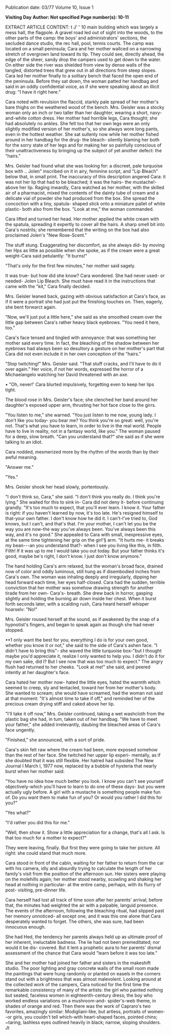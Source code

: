 Publication date: 03/77
Volume 10, Issue 1

**Visiting Day**
**Author: Not specified**
**Page number(s): 10-11**

EXTRACT ARTICLE CONTENT:
t J' 
' 
10 
main building which was largely a 
mess hall, the flagpole. A gravel road 
led out of sight into the woods, to the 
other parts of the camp: the boys' and 
administrators' sections, the secluded 
dance studio, the rec hall, pool, tennis 
courts. The camp was located on a 
small peninsula; Cara and her mother 
wallced on a narrowing stretch of 
overgrown land toward its tip. They 
could see, directly ahead, the edge of 
the sheer, sandy drop the campers 
used to get down to the water. On 
either side the river was shielded from 
view by dense walls of the tangled, 
distorted trees that grew out in all 
directions from steep slopes. Cara led 
her mother finally to a solitary bench 
that faced the open end of the 
peninsula. Before they sat down, the 
woman patted her handbag and said 
in an oddly confidential voice, as if 
she were speaking about an illicit 
drug: "I have it right here." 


Cara noted with revulsion the 
flaccid, starkly pale spread of her 
mother's bare thighs on the weathered 
wood of the bench. Mrs. Geisler was 
a stocky woman only an inch or two 
taller than her daughter, wearing a 
short, navy-and-white cotton dress. 
Her mother had horrible legs, Cara 
thought; she had absolutely no 
ankles. She felt too that her own legs 
were an only slightly modified version 
of her mother's, so she always wore 
long pants, even in the hottest 
weather. She sat sullenly now while 
her mother fished around in her 
handbag for the drug- the bleach-
silently blaming her both for the sorry 
state of her legs and for making her 
so painfully conscious of their 
unattractiveness by bringing up the 
subject of yet another defect: the 
"hairs." 


Mrs. Geisler had found what she 
was looking for: a discreet, pale 
turquoise box with .. Jolen" inscribed 
on it in airy, feminine script, and "Lip 
Bleach" below that, in small print. 
The inaccuracy of this description 
angered Cara: it was not her lip that 
had to be bleached; it was the hairs-
the mustache!- above her lip. Raging 
inwardly, Cara watched as her 
mother, with the skilled air of a 
pharmacist, mixed the contents of the 
dainty tube of cream and a delicate 
vial of powder she had produced 
from the box. She spread the 
concoction with a tiny, spatula-
shaped stick onto a miniature pallet 
of white plastic- both also from the 
box. 
"Look at me," the woman 
commanded. 


Cara lifted and turned her head. 
Her mother applied the white cream 
with the spatula, spreading it expertly 
to cover all the hairs. A sharp smell 
bit into Cara's nostrils; she 
remembered that the writing on the 
box had also proclaimed Jolen's 
"New Rose-Scent." 


The stuff stung. Exaggerating her 
discomfort, as she always did- by 
moving her Hps as little as possible 
when she spoke, as if the cream were 
a great weight-Cara said petulantly: 
"It burns!" 


"That's only for the first few 
minutes," her mother said sagely. 


It was true- but how did she 
know? Cara wondered. She had never 
used- or needed- Jolen Lip Bleach. 
She must have read it in the 
instructions that came with the "kit," 
Cara finally decided. 


Mrs. Geisler leaned back, gazing 
with obvious satisfaction at Cara's 
face, as if it were a portrait she had 
just put the finishing touches on. 
Then, eagerly, she bent forwarct 
again. 


"Now, we'll just put a little here," 
she said as she smoothed cream over 
the little gap between Cara's rather 
heavy black eyebrows. "You need it 
here, too." 


Cara's face tensed and tingled with 
annoyance: that was something her 
mother said every time. In fact, the 
bleaching of the shadow between her 
eyebrows had always been so 
desultory a gesture on her mother's 
part that Cara did not even include it 
in her own conception of the "hairs." 


"Stop twitching!" Mrs. Geisler said. 
"That stuff cracks, and I'll have to do 
it over again." Her voice, if not her 
words, expressed the horror of a 
Michaelangelo watching her David 
threatened with an axe. 


• "Oh, never!' Cara blurted 
impulsively, forgetting even to keep 
her lips tight. 


The blood rose in Mrs. Geisler's 
face; she clenched her band around 
her daughter's exposed upper arm, 
thrusting her hot face close to the 
girrs. 


"You listen to me," she warned. 
"You just listen to me now, young 
lady. I don't like you today- you 
bear me? You think you're so great: 
well, you're not. That's what you have 
to learn, in order to live in the real 
world. People have to live in reality, 
not in a fantasy world, like you." The 
woman paused for a deep, slow 
breath. "Can you understand that?" 
she said as if she were talking to an 
idiot. 


Cara nodded, mesmerized more by 
the rhythm of the words than by their 
awful meaning. 


"Answer me." 


"Yes." 


Mrs. Geisler shook her head slowly, 
portentously. 


"I don't think so, Cara," she said. 
"I don't think you really do. I think 
you're lying." She waited for this to 
sink in- Cara did not deny it- before 
continuing grandly. "It's too much to 
expect, that you'll ever learn. I know 
it. Your father is right: if you haven't 
learned by now, it's too late. He's 
resigned himself to that-your own 
father. I don't know how he did it. I 
can't-I've tried to, God knows, but I 
can't, and that's that. I'm your 
mother, I can't let you be the way 
you are now-the way you've always 
been. You've always been this way, 
and it's no good." She appealed to 
Cara with small, inexpressive eyes, at 
the same time tightening her grip on 
the girl'§ arm. "It hurts me- it breaks 
my bean---an you understand 
that?- when I see you living like this, 
in filth. Filth! If it was up to me I 
would take you out today. But your 
father thinks it's good, maybe be's 
right, I don't know. I just don't know 
anymore." 


The hand holding Cara's arm 
relaxed, but the woman's broad face, 
drained now of color and oddly 
luminous, still hung as if disembodied 
inches from Cara's own. The woman 
was inhaling deeply and irregularly, 
dipping her head forward each time, 
her eyes half-closed. Cara had the 
sudden, terrible conviction that her 
mother was somehow drawing 
strength for another tirade from her 
own- Cara's- breath. She drew back 
in horror, gasping slightly and 
holding the burning air down inside 
her chest. When it burst forth seconds 
later, with a scalding rush, Cara 
heard herself whisper hoarselv: "No!" 


Mrs. Geisler roused herself at the 
sound, as if awakened by the snap of 
a hypnotist's fingers, and began to 
speak again as though she had never 
stopped. 


••1 only want the best for you, 
everything I do is for your own good, 
whether you know it or not," she said 
to the side of Cara's ashen face. "I 
didn't have to bring this"- she waved 
the little turquoise box-"but I 
thought maybe you'd appreciate it, 
realize I only wanted to help you. I 
didn't do it for my own sake, did I? 
But I see now that was too much to 
expect." The angry flush had returned 
to her cheeks. "Look at me!" she 
said, and peered intently at her 
daughter's face. 


Cara hated her mother now- hated 
the little eyes, hated the warmth 
which seemed to creep, sly and 
tentacled, toward her from her 
mother's body. She wanted to scream; 
she would have screamed, had the 
woman not said at that moment: "It's 
almost time to take if off," and 
reminded her of the precious cream 
drying stiff and caked above her lip. 


"I'll take it off now," Mrs. Geisler 
continued, taking a wet washcloth 
from the plastic bag she had, in tum, 
taken out of her handbag. "We have 
to meet your father," she added 
irrelevantly, daubing the bleached 
areas of Cara's face ungently. 


"Finished," she announced, with a 
sort of pride. 


Cara's skin felt raw where the 
cream had been, more exposed 
somehow than the rest of her face. 
She twitched her upper lip experi-
mentally, as if she doubted that it was 
still flexible. Her hatred had subsided 
The New Journal I March I, 1977 
now, replaced by a bubble of hysteria 
that nearly burst when her mother 
said: 


"You have no idea how much 
better you look. I know you can't see 
yourself objectively-which you'll 
have to learn to do one of these 
days- but you were actually ugly 
before. A girl with a mustache is 
something people make fun of. Do 
you want them to make fun of you? 
Or would you rather I did this for 
you?" 




"Yes what?" 


"I'd rather you did this for me." 


"Well, then show it. Show a little 
appreciation for a change, that's all I 
ask. Is that too much for a mother to 
expect?" 


They were leaving, finally. But first 
they were going to take her picture. 
All right: she could stand that much 
more. 


Cara stood in front of the cabin, 
waiting for her father to return from 
the car with his camera, idly and 
absurdly trying to calculate the length 
of her family's visit from the position 
of the afternoon sun. Her sisters were 
playing on the molehills again; her 
mother stood nearby, scowling and 
shaking her head at nothing in 
particular- at the entire camp, 
perhaps, with its flurry of post-
visiting, pre-dinner life. 


Cara herself had lost all track of 
time soon after her parents' arrival; 
before that, the minutes had weighted 
the air with a palpable, languid 
presence. The events of the afternoon, 
following the bleaching ritual, had 
slipped past her memory unnoticed-
all except one, and it was this one 
alone that Cara desperately wanted to 
forget. The others, she was sure, had 
been innocuous enough. 


She had Hed, the tendency her 
parents always held up as ultimate 
proof of her inherent, ineluctable 
badness. The lie had not been 
premeditated; nor would it be dis-
covered. But it lent a prophetic aura 
to her parents' dismal assessment of 
the chance that Cara would "learn 
before it was too late." 


She and her mother had joined her 
father and sisters in the makeshift 
studio. The poor lighting and gray 
concrete walls of the small room 
made the paintings that were hung 
randomly or planted on easels in the 
corners stand out with a brightness 
that was almost malevolent. Looking 
around at the collected work of the 
campers, Cara noticed for the first 
time the remarkable consistency of 
many of the artists: the girl who 
painted nothing but seated, faceless 
women in eighteenth-century dress; 
the boy who worked endless 
variations on a mushroom-and-
spider's-web theme, in shades of 
orange and red. Then there was the 
work of Capraro's two favorites, 
amazingly similar: Modigliani-Iike, 
but artless, portraits of women--or 
girls, you couldn't tell which-with 
heart-shaped faces, pointed chins; 
~taring, lashless eyes outlined heavily 
in black; narrow, sloping shoulders. 
Jt